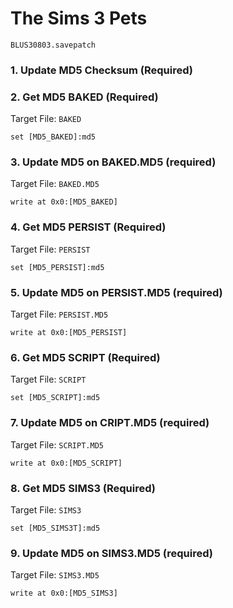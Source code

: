 #  The Sims 3 Pets 

`BLUS30803.savepatch`

### 1.  Update MD5 Checksum (Required)
### 2. Get MD5 BAKED (Required)

Target File: `BAKED`

```
set [MD5_BAKED]:md5
```

### 3. Update MD5 on BAKED.MD5 (required)

Target File: `BAKED.MD5`

```
write at 0x0:[MD5_BAKED]
```

### 4. Get MD5 PERSIST (Required)

Target File: `PERSIST`

```
set [MD5_PERSIST]:md5
```

### 5. Update MD5 on PERSIST.MD5 (required)

Target File: `PERSIST.MD5`

```
write at 0x0:[MD5_PERSIST]
```

### 6. Get MD5 SCRIPT (Required)

Target File: `SCRIPT`

```
set [MD5_SCRIPT]:md5
```

### 7. Update MD5 on CRIPT.MD5 (required)

Target File: `SCRIPT.MD5`

```
write at 0x0:[MD5_SCRIPT]
```

### 8. Get MD5 SIMS3 (Required)

Target File: `SIMS3`

```
set [MD5_SIMS3T]:md5
```

### 9. Update MD5 on SIMS3.MD5 (required)

Target File: `SIMS3.MD5`

```
write at 0x0:[MD5_SIMS3]
```

